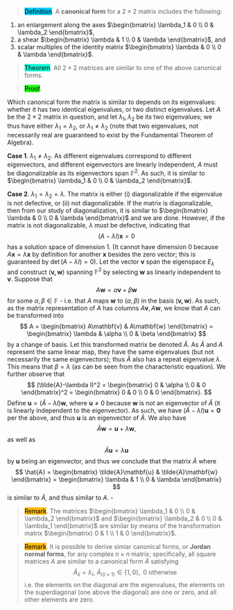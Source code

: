 > <span style="background-color: #03cafc; color: black;">Definition</span>. A **canonical form** for a $2\times 2$ matrix includes the following:
1. an enlargement along the axes $\begin{bmatrix}
\lambda_1 & 0 \\
0 & \lambda_2
\end{bmatrix}$,
2. a shear $\begin{bmatrix}
\lambda & 1 \\
0 & \lambda
\end{bmatrix}$, and
3. scalar multiples of the identity matrix $\begin{bmatrix}
\lambda & 0 \\
0 & \lambda
\end{bmatrix}$.

> <span style="background-color: #12ffd7; color: black;">Theorem</span>. All $2\times 2$ matrices are similar to one of the above canonical forms.

> <span style="background-color: #1eff12; color: black;">Proof</span>.

Which canonical form the matrix is similar to depends on its eigenvalues: whether it has two identical eigenvalues, or two distinct eigenvalues. Let $A$ be the $2\times 2$ matrix in question, and let $\lambda_1, \lambda_2$ be its two eigenvalues; we thus have either $\lambda_1 = \lambda_2$, or $\lambda_1 \neq \lambda_2$ (note that two eigenvalues, not necessarily real are guaranteed to exist by the Fundamental Theorem of Algebra).

**Case 1**. $\lambda_1 \neq \lambda_2$. As different eigenvalues correspond to different eigenvectors, and different eigenvectors are linearly independent, $A$ must be diagonalizable as its eigenvectors span $\mathbb{F}^2$. As such, it is similar to $\begin{bmatrix}
\lambda_1 & 0 \\
0 & \lambda_2
\end{bmatrix}$.

**Case 2**. $\lambda_1 = \lambda_2 = \lambda$. The matrix is either (i) diagonalizable if the eigenvalue is not defective, or (ii) not diagonalizable. If the matrix is diagonalizable, then from our study of diagonalization, it is similar to $\begin{bmatrix}
\lambda & 0 \\
0 & \lambda
\end{bmatrix}$ and we are done. However, if the matrix is not diagonalizable, $\lambda$ must be defective, indicating that
$$
(A-\lambda I)\mathbf{x} = 0
$$
has a solution space of dimension 1. (It cannot have dimension 0 because $A\mathbf{x} = \lambda\mathbf{x}$ by definition for another $\mathbf{x}$ besides the zero vector; this is guaranteed by $\det(A - \lambda I) = 0$). Let the vector $\mathbf{v}$ span the eigenspace $E_{\lambda}$ and construct $(\mathbf{v,w})$ spanning $\mathbb{F}^2$ by selecting $\mathbf{w}$ as linearly independent to $\mathbf{v}$. Suppose that
$$
A\mathbf{w} = \alpha \mathbf{v} + \beta \mathbf{w}
$$
for some $\alpha, \beta \in \mathbb{F}$  - i.e. that $A$ maps $\mathbf{w}$ to $(\alpha, \beta)$ in the basis $(\mathbf{v,w})$. As such, as the matrix representation of $A$ has columns $A\mathbf{v}, A\mathbf{w}$, we know that $A$ can be transformed into
$$
A = \begin{bmatrix}
A\mathbf{v} & A\mathbf{w}
\end{bmatrix} 
= \begin{bmatrix}
\lambda & \alpha \\
0 & \beta
\end{bmatrix} 
$$
by a change of basis. Let this transformed matrix be denoted $\tilde{A}$. As $\tilde{A}$ and $A$ represent the same linear map, they have the same eigenvalues (but not necessarily the same eigenvectors); thus $\tilde{A}$ also has a repeat eigenvalue $\lambda$. This means that $\beta = \lambda$ (as can be seen from the characteristic equation). We further observe that
$$
(\tilde{A}-\lambda I)^2 = \begin{bmatrix}
0 & \alpha \\
0 & 0
\end{bmatrix}^2 = 
\begin{bmatrix}
0 & 0 \\
0 & 0
\end{bmatrix}.
$$
Define $\mathbf{u} = (\tilde{A}-\lambda I) \mathbf{w}$, where $\mathbf{u} \neq 0$ because $\mathbf{w}$ is not an eigenvector of $\tilde{A}$ (it is linearly independent to the eigenvector). As such, we have $(\tilde{A}-\lambda I) \mathbf{u} = \mathbf{0}$ per the above, and thus $\mathbf{u}$ is an eigenvector of $\tilde{A}$. We also have
$$
\tilde{A} \mathbf{w} = \mathbf{u} + \lambda \mathbf{w},
$$
as well as
$$
\tilde{A}\mathbf{u} = \lambda \mathbf{u}
$$
by $\mathbf{u}$ being an eigenvector, and thus we conclude that the matrix $\hat{A}$ where
$$
\hat{A} = \begin{bmatrix}
\tilde{A}\mathbf{u} & \tilde{A}\mathbf{w}
\end{bmatrix} =
\begin{bmatrix}
\lambda & 1 \\
0 & \lambda
\end{bmatrix}
$$
is similar to $\tilde{A}$, and thus similar to $A$. $\square$


> <span style="background-color: #ffb812; color: black;">Remark</span>. The matrices $\begin{bmatrix}
\lambda_1 & 0 \\
0 & \lambda_2
\end{bmatrix}$ and $\begin{bmatrix}
\lambda_2 & 0 \\
0 & \lambda_1
\end{bmatrix}$ are similar by means of the transformation matrix $\begin{bmatrix}
0 & 1 \\
1 & 0
\end{bmatrix}$.

> <span style="background-color: #ffb812; color: black;">Remark</span>. It is possible to derive simiar canonical forms, or **Jordan normal forms**, for any complex $n\times n$ matrix; specifically, all square matrices $A$ are similar to a canonical form $\tilde{A}$ satisfying
$$
\tilde{A}_{ii} = \lambda_i,\ \tilde{A}_{i(i+1)} \in \{1, 0\}, \text{ 0 otherwise}
$$
> i.e. the elements on the diagonal are the eigenvalues, the elements on the superdiagonal (one above the diagonal) are one or zero, and all other elements are zero.

